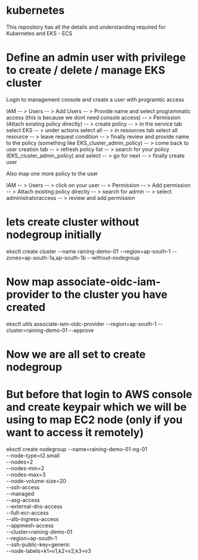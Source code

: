 # kubernetes
This repository has all the details and understanding required for Kubernetes and EKS - ECS

# Define an admin user with privilege to create / delete / manage EKS cluster

Login to management console and create a user with programtic access 

IAM -- > Users -- > Add Users -- > Provide name and select programmatic access (this is because we dont need console access) -- > Permission (Attach existing policy directly) -- > create policy -- > in the service tab select EKS -- > under actions select all -- > in resources tab select all resource -- > leave request condition -- > finally review and provide name to the policy (something like EKS_cluster_admin_policy) -- > come back to user creation tab -- > refresh policy list -- > search for your policy (EKS_cluster_admin_policy) and select -- > go for next -- > finally create user

Also map one more policy to the user 

IAM -- > Users -- > click on your user -- > Permission -- > Add permission -- > Attach existing policy directly -- > search for admin -- > select administratoraccess -- > review and add permission


# lets create cluster without nodegroup initially 

eksctl create cluster --name raining-demo-01 --region=ap-south-1 --zones=ap-south-1a,ap-south-1b --without-nodegroup

# Now map associate-oidc-iam-provider to the cluster you have created 

eksctl utils associate-iam-oidc-provider --region=ap-south-1 --cluster=raining-demo-01 --approve

# Now we are all set to create nodegroup 

# But before that login to AWS console and create keypair which we will be using to map EC2 node (only if you want to access it remotely)

eksctl create nodegroup --name=raining-demo-01-ng-01 \
--node-type=t2.small \
--nodes=2 \
--nodes-min=2 \
--nodes-max=3 \
--node-volume-size=20 \
--ssh-access \
--managed \
--asg-access  \
--external-dns-access \
--full-ecr-access \
--alb-ingress-access  \
--appmesh-access  \
--cluster=raining-demo-01 \
--region=ap-south-1 \
--ssh-public-key=generic  \
--node-labels=k1=v1,k2=v2,k3=v3


